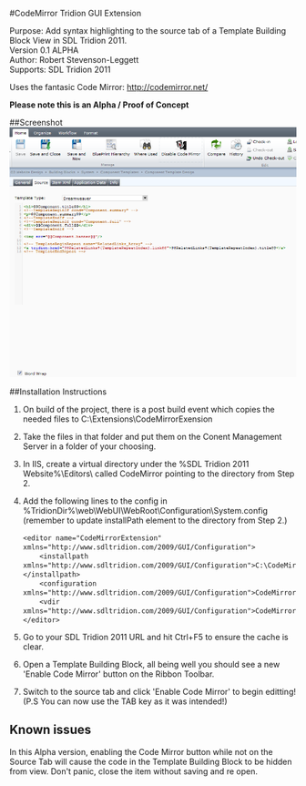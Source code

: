 #CodeMirror Tridion GUI Extension

Purpose: Add syntax highlighting to the source tab of a Template Building Block View in SDL Tridion 2011.  
Version 0.1 ALPHA  
Author: Robert Stevenson-Leggett  
Supports: SDL Tridion 2011  

Uses the fantasic Code Mirror: http://codemirror.net/

**Please note this is an Alpha / Proof of Concept**

##Screenshot
![Tridion GUI extension in action](Capture.png "Extension in action")

##Installation Instructions

 1. On build of the project, there is a post build event which copies the needed files to C:\Extensions\CodeMirrorExension
 2. Take the files in that folder and put them on the Conent Management Server in a folder of your choosing.
 3. In IIS, create a virtual directory under the %SDL Tridion 2011 Website%\Editors\ called CodeMirror pointing to the directory from Step 2.
 4. Add the following lines to the config in %TridionDir%\web\WebUI\WebRoot\Configuration\System.config (remember to update installPath element to the directory from Step 2.)
 
        <editor name="CodeMirrorExtension" xmlns="http://www.sdltridion.com/2009/GUI/Configuration">
		    <installpath xmlns="http://www.sdltridion.com/2009/GUI/Configuration">C:\CodeMirrorExtension\</installpath>
		    <configuration xmlns="http://www.sdltridion.com/2009/GUI/Configuration">CodeMirrorExtension.config</configuration>
		    <vdir xmlns="http://www.sdltridion.com/2009/GUI/Configuration">CodeMirror</vdir>
	    </editor>
	
 5. Go to your SDL Tridion 2011 URL and hit Ctrl+F5 to ensure the cache is clear.
 6. Open a Template Building Block, all being well you should see a new 'Enable Code Mirror' button on the Ribbon Toolbar.
 7. Switch to the source tab and click 'Enable Code Mirror' to begin editting! (P.S You can now use the TAB key as it was intended!)
 
## Known issues

 In this Alpha version, enabling the Code Mirror button while not on the Source Tab will cause the code in the Template Building Block to be hidden from view. Don't panic, close the item without saving and re open.